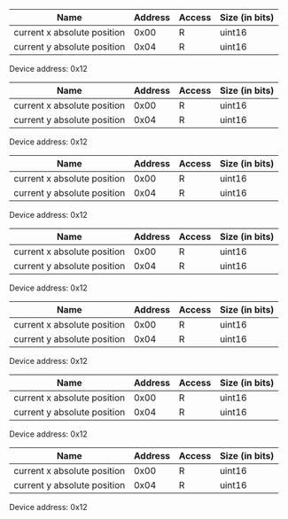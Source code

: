 

|Name|Address|Access|Size (in bits)|
|----|-------|------|--------------|
|current x absolute position|0x00|R|uint16|
|current y absolute position|0x04|R|uint16|

Device address: 0x12


|Name|Address|Access|Size (in bits)|
|----|-------|------|--------------|
|current x absolute position|0x00|R|uint16|
|current y absolute position|0x04|R|uint16|

Device address: 0x12


|Name|Address|Access|Size (in bits)|
|----|-------|------|--------------|
|current x absolute position|0x00|R|uint16|
|current y absolute position|0x04|R|uint16|

Device address: 0x12


|Name|Address|Access|Size (in bits)|
|----|-------|------|--------------|
|current x absolute position|0x00|R|uint16|
|current y absolute position|0x04|R|uint16|

Device address: 0x12


|Name|Address|Access|Size (in bits)|
|----|-------|------|--------------|
|current x absolute position|0x00|R|uint16|
|current y absolute position|0x04|R|uint16|

Device address: 0x12


|Name|Address|Access|Size (in bits)|
|----|-------|------|--------------|
|current x absolute position|0x00|R|uint16|
|current y absolute position|0x04|R|uint16|

Device address: 0x12


|Name|Address|Access|Size (in bits)|
|----|-------|------|--------------|
|current x absolute position|0x00|R|uint16|
|current y absolute position|0x04|R|uint16|

Device address: 0x12
